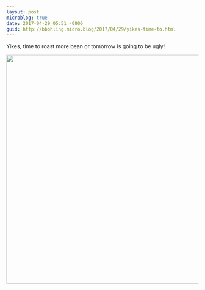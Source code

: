 ```yaml
---
layout: post
microblog: true
date: 2017-04-29 05:51 -0800
guid: http://bbohling.micro.blog/2017/04/29/yikes-time-to.html
---
```

Yikes, time to roast more bean or tomorrow is going to be ugly!


<img src="http://bbohling.micro.blog/uploads/2017/751ba60a02.jpg" width="600" height="600" style="height: auto" />
